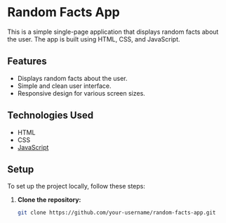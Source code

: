 # Random Facts App

This is a simple single-page application that displays random facts about the user. The app is built using HTML, CSS, and JavaScript.

## Features

- Displays random facts about the user.
- Simple and clean user interface.
- Responsive design for various screen sizes.

## Technologies Used

- HTML
- CSS
- [JavaScript](https://developer.mozilla.org/en-US/docs/Web/JavaScript)

## Setup

To set up the project locally, follow these steps:

1. **Clone the repository:**

   ```bash
   git clone https://github.com/your-username/random-facts-app.git

